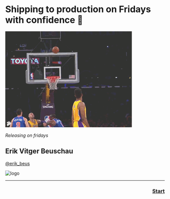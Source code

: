 # Shipping to production on Fridays with confidence 🙈

![logo](https://github.com/erik-beus/cph-react/raw/master/assets/friday-release.gif)

_Releasing on fridays_

## Erik Vitger Beuschau

[@erik_beus](https://twitter.com/erik_beus)

![logo](https://www.cylindo.com/wp-content/uploads/Cylindo_Logo_Dark-nv.png)

---

### <div style="text-align:right">[Start](./02.md)</div>
